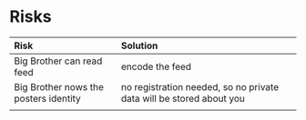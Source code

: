 # Risks

| Risk | Solution |
| :-- | :-- |
| Big Brother can read feed | encode the feed |
| Big Brother nows the posters identity | no registration needed, so no private data will be stored about you |
| | |